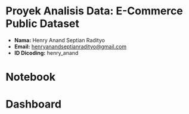 # Proyek Analisis Data: E-Commerce Public Dataset
- **Nama:** Henry Anand Septian Radityo
- **Email:** henryanandseptianradityo@gmail.com
- **ID Dicoding:** henry_anand

# Notebook

# Dashboard
